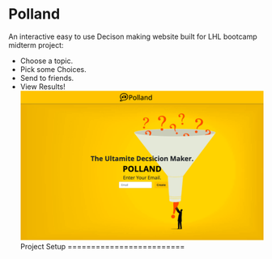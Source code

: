 Polland
===========================
An interactive easy to use Decison making website built for LHL bootcamp midterm project:
- Choose a topic.
- Pick some Choices. 
- Send to friends.
- View Results!
!["landing page"](https://github.com/kylemcloughlin/Polland/blob/master/polland.png?raw=true)
Project Setup
=========================
